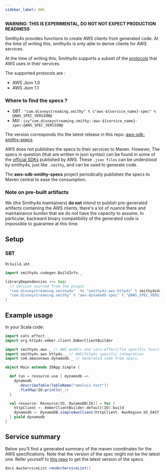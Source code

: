 ```yaml
---
sidebar_label: AWS
---
```


**WARNING: THIS IS EXPERIMENTAL, DO NOT NOT EXPECT PRODUCTION READINESS**

Smithy4s provides functions to create AWS clients from generated code. At the time of writing this, smithy4s is only able to derive clients for AWS services.

At the time of writing this, Smithy4s supports a subset of the [protocols](https://awslabs.github.io/smithy/1.0/spec/aws/index.html?highlight=aws%20protocols#aws-protocols) that AWS uses in their services.

The supported protocols are :

* AWS Json 1.0
* AWS Json 1.1

### Where to find the specs ?

* SBT : `"com.disneystreaming.smithy" % s"aws-${service_name}-spec" % @AWS_SPEC_VERSION@`
* Mill : `ivy"com.disneystreaming.smithy::aws-${service_name}-spec:@AWS_SPEC_VERSION@`

The version corresponds tho the latest release in this repo: [aws-sdk-smithy-specs](https://github.com/disneystreaming/aws-sdk-smithy-specs).

AWS does not publishes the specs to their services to Maven. However, The specs in question (that are written in json syntax) can be found in some of the [official SDKs](https://github.com/aws/aws-sdk-js-v3/tree/main/codegen/sdk-codegen/aws-models) published by AWS. These `.json files` can be understood by smithy4s, just like `.smithy`, and can be used to generate code.

The **aws-sdk-smithy-specs** project periodically publishes the specs to Maven central to ease the consumption.

### Note on pre-built artifacts

We (the Smithy4s maintainers) **do not** intend to publish pre-generated artifacts containing the AWS clients, there's a lot of nuance there and maintainance burden that we do not have the capacity to assume. In particular, backward binary compatibility of the generated code is impossible to guarantee at this time.

## Setup

### SBT

In `build.sbt`

```scala
import smithy4s.codegen.BuildInfo._

libraryDependencies ++= Seq(
  // version sourced from the plugin
  "com.disneystreaming.smithy4s"  %% "smithy4s-aws-http4s" % smithy4sVersion.value
  "com.disneystreaming.smithy" % "aws-dynamodb-spec" % "@AWS_SPEC_VERSION@" % Smithy4s
)
```

## Example usage

In your Scala code:

```scala mdoc:compile-only
import cats.effect._
import org.http4s.ember.client.EmberClientBuilder

import smithy4s.aws._ // AWS models and cats-effect/fs2 specific functions
import smithy4s.aws.http4s._ // AWS/http4s specific integration
import com.amazonaws.dynamodb._ // Generated code from specs.

object Main extends IOApp.Simple {

  def run = resource.use { dynamodb =>
    dynamodb
      .describeTable(TableName("omelois-test"))
      .flatMap(IO.println(_))
  }

  val resource: Resource[IO, DynamoDB[IO]] = for {
    httpClient <- EmberClientBuilder.default[IO].build
    dynamodb <- DynamoDB.simpleAwsClient(httpClient, AwsRegion.US_EAST_1)
  } yield dynamodb
}

```

## Service summary

Below you'll find a generated summary of the maven coordinates for the AWS specifications. Note
that the version of the spec might not be the latest one. Refer yourself to [this repo](https://github.com/disneystreaming/aws-sdk-smithy-specs) to get the latest version of the specs.

```scala mdoc:passthrough
docs.AwsServiceList.renderServiceList()
```
